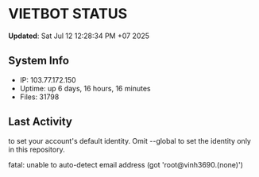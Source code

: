 # VIETBOT STATUS
**Updated**: Sat Jul 12 12:28:34 PM +07 2025

## System Info
- IP: 103.77.172.150
- Uptime: up 6 days, 16 hours, 16 minutes
- Files: 31798

## Last Activity

to set your account's default identity.
Omit --global to set the identity only in this repository.

fatal: unable to auto-detect email address (got 'root@vinh3690.(none)')
